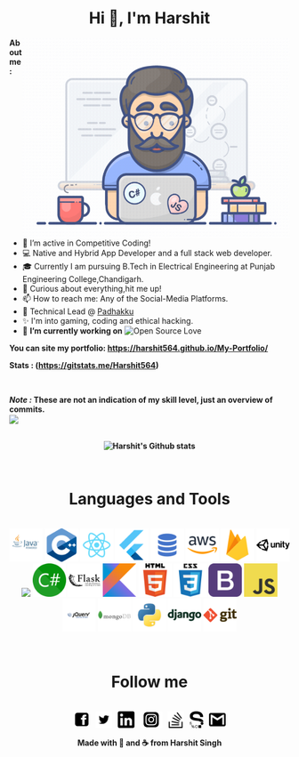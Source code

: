 <h1 align="center">Hi 👋, I'm Harshit</h1>

<img align="right" alt="GIF" src="https://github.com/Harshit564/Harshit564/blob/master/images/dev.gif" width="480"/>

**About me:**

- 🌱 I’m active in Competitive Coding!
- 💻 Native and Hybrid App Developer and a full stack web developer.
- 🎓 Currently I am pursuing B.Tech in Electrical Engineering at Punjab Engineering College,Chandigarh.
- 👯 Curious about everything,hit me up!
- 📫 How to reach me: Any of the Social-Media Platforms.
- 👯 Technical Lead @ [Padhakku](http://padhakku.com/)
- ✨ I'm into gaming, coding and ethical hacking.
-  🔭 **I’m currently working on** ![Open Source Love](https://badges.frapsoft.com/os/v1/open-source.svg?v=103)

<b>You can site my portfolio:<b> https://harshit564.github.io/My-Portfolio/
  
**Stats :**  (https://gitstats.me/Harshit564)

<br>

<i> Note :</i>  These are not an indication of my skill level, just an overview of commits.
<br>
  <a href="https://github-readme-stats.vercel.app/api/top-langs/?username=Harshit564&show_icons=true&theme=onedark&layout=compact">
  <img align="center" src="https://github-readme-stats.vercel.app/api/top-langs/?username=Harshit564&show_icons=true&theme=onedark&layout=compact" />
</a>
<br>
  <br>
<p align="center">
<img src="https://github-readme-stats.vercel.app/api?username=Harshit564&show_icons=true&border=true&title_color=79ff97&icon_color=79ff97&text_color=efefef&bg_color=24292e" alt="Harshit's Github stats">
</p><br>
<h1 align="center">Languages and Tools</h1>
<p align="center">
<br>
<code><img height="60" src="https://raw.githubusercontent.com/github/explore/80688e429a7d4ef2fca1e82350fe8e3517d3494d/topics/java/java.png"></code>
<code><img height="60" src="https://raw.githubusercontent.com/github/explore/80688e429a7d4ef2fca1e82350fe8e3517d3494d/topics/cpp/cpp.png"></code>
<code><img height="60" src="https://raw.githubusercontent.com/github/explore/80688e429a7d4ef2fca1e82350fe8e3517d3494d/topics/react/react.png"></code>
<code><img height="60" src="https://raw.githubusercontent.com/github/explore/80688e429a7d4ef2fca1e82350fe8e3517d3494d/topics/flutter/flutter.png"></code>
<code><img height="60" src="https://raw.githubusercontent.com/github/explore/80688e429a7d4ef2fca1e82350fe8e3517d3494d/topics/sql/sql.png"></code>
<code><img height="60" src="https://raw.githubusercontent.com/github/explore/80688e429a7d4ef2fca1e82350fe8e3517d3494d/topics/aws/aws.png"></code>
<code><img height="60" src="https://raw.githubusercontent.com/github/explore/80688e429a7d4ef2fca1e82350fe8e3517d3494d/topics/firebase/firebase.png"></code>
<code><img height="60" src="https://raw.githubusercontent.com/github/explore/80688e429a7d4ef2fca1e82350fe8e3517d3494d/topics/unity/unity.png"></code>
<code><img height="60" src="https://avatars3.githubusercontent.com/u/4542585?s=200&v=4"></code>
<code><img height="60" src="https://raw.githubusercontent.com/github/explore/80688e429a7d4ef2fca1e82350fe8e3517d3494d/topics/csharp/csharp.png"></code>
<code><img height="60" src="https://raw.githubusercontent.com/github/explore/80688e429a7d4ef2fca1e82350fe8e3517d3494d/topics/flask/flask.png"></code>
<code><img height="60" src="https://raw.githubusercontent.com/github/explore/80688e429a7d4ef2fca1e82350fe8e3517d3494d/topics/kotlin/kotlin.png"></code>
<code><img height="60" src="https://raw.githubusercontent.com/github/explore/80688e429a7d4ef2fca1e82350fe8e3517d3494d/topics/html/html.png"></code>
<code><img height="60" src="https://raw.githubusercontent.com/github/explore/80688e429a7d4ef2fca1e82350fe8e3517d3494d/topics/css/css.png"></code>
<code><img height="60" src="https://raw.githubusercontent.com/github/explore/80688e429a7d4ef2fca1e82350fe8e3517d3494d/topics/bootstrap/bootstrap.png"></code>
<code><img height="60" src="https://raw.githubusercontent.com/github/explore/80688e429a7d4ef2fca1e82350fe8e3517d3494d/topics/javascript/javascript.png"></code>
<code><img height="60" src="https://raw.githubusercontent.com/github/explore/80688e429a7d4ef2fca1e82350fe8e3517d3494d/topics/jquery/jquery.png"></code> 
<code><img height="60" src="https://raw.githubusercontent.com/github/explore/80688e429a7d4ef2fca1e82350fe8e3517d3494d/topics/mongodb/mongodb.png"></code>
<code><img height="60" src="https://raw.githubusercontent.com/github/explore/80688e429a7d4ef2fca1e82350fe8e3517d3494d/topics/python/python.png"></code>
<code><img height="60" src="https://raw.githubusercontent.com/github/explore/80688e429a7d4ef2fca1e82350fe8e3517d3494d/topics/django/django.png"></code>
<code><img height="60" src="https://raw.githubusercontent.com/github/explore/80688e429a7d4ef2fca1e82350fe8e3517d3494d/topics/git/git.png"></code>
</p><br>
<h1 align="center">Follow me </h1>
<p align="center">
<br>
<a href="https://www.facebook.com/HarshitSingh.pec"><img height="30" src="https://github.com/Harshit564/Harshit564/blob/master/images/facebook1.png"></a>&nbsp;&nbsp;
<a href="https://twitter.com/harshit_singh58"><img height="30" src="https://github.com/Harshit564/Harshit564/blob/master/images/twitter.png"></a>&nbsp;&nbsp;
<a href="https://www.linkedin.com/in/harshit-singh-lko/"><img height="30" src="https://github.com/Harshit564/Harshit564/blob/master/images/linkedin.png"></a>&nbsp;&nbsp;
<a href="https://www.instagram.com/masky814/"><img height="30" src="https://github.com/Harshit564/Harshit564/blob/master/images/instagram.png"></a>&nbsp;&nbsp;
<a href="https://stackoverflow.com/users/10472273/harshit-singh"><img height="30" src="https://github.com/Harshit564/Harshit564/blob/master/images/stackoverflow.png"></a>&nbsp;&nbsp;
<a href="https://sourcerer.io/harshit564"><img height="30" src="https://github.com/Harshit564/Harshit564/blob/master/images/sourcerer.png"></a>&nbsp;&nbsp;
<a href="mailto:harshitsingh15967@gmail.com?subject=Feedaback%20Support"><img height="30" src="https://github.com/Harshit564/Harshit564/blob/master/images/gmail.png"></a>

<p align="center">
Made with 💖 and ☕ from Harshit Singh</p>
